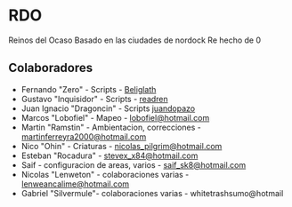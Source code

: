 # RDO
Reinos del Ocaso
Basado en las ciudades de nordock Re hecho de 0

## Colaboradores

- Fernando "Zero" - Scripts - [Beliglath](https://github.com/Beliglath)
- Gustavo "Inquisidor" - Scripts - [readren](https://github.com/readren)
- Juan Ignacio "Dragoncin" - Scripts [juandopazo](https://github.com/juandopazo)
- Marcos "Lobofiel" - Mapeo - lobofiel@hotmail.com
- Martin "Ramstin" - Ambientacion, correcciones - martinferreyra2000@hotmail.com 
- Nico "Ohin" - Criaturas - nicolas_pilgrim@hotmail.com
- Esteban "Rocadura" - stevex_x84@hotmail.com
- Saif - configuracion de areas, varios - saif_sk8@hotmail.com
- Nicolas "Lenweton" - colaboraciones varias - lenweancalime@hotmail.com 
- Gabriel "Silvermule"- colaboraciones varias - whitetrashsumo@hotmail



